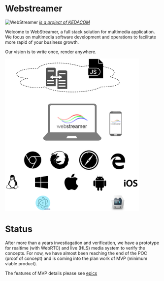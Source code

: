 
# Webstreamer


![WebStreamer](./draw.io/logo.png)  [ *is a project of KEDACOM* ](http://www.kedacom.com)


Welcome to WebStreamer, a full stack solution for multimedia application. We focus on multimedia software development and operations to facilitate more rapid of your business growth.

Our vision is to write once, render anywhere.

![logo](./draw.io/vision.png)


# Status

After more than a years investiagation and verification, we have a prototype for realtime (with WebRTC) and live (HLS) media system to verify the concepts. For now, we have almost been reaching the end of the POC (proof of concept) and is coming into the plan work of MVP (minimum viable product).

The features of MVP details please see [epics](./epics/README.md)

